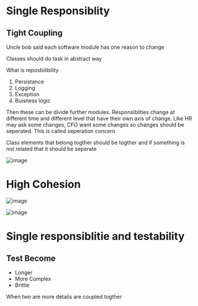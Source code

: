 # Single Responsiblity

## Tight Coupling
Uncle bob said each software module has one reason to change

Classes should do task in abstract way

What is reposbilibility

1. Persistance
2. Logging  
4. Exception
5. Buisness logic

Then these can be divide further modules. Responsiblities change at different time and different level that have their own axis of change. Like HR may ask some changes, CFO want some changes so changes should be seperated. This is called seperation concern 

Class elements that belong togther should be togther and if something is not related that it should be seperate

![image](https://user-images.githubusercontent.com/3725274/146653612-a38584bc-b15e-4f14-90b7-bf867af9da0e.png)

# High Cohesion

![image](https://user-images.githubusercontent.com/3725274/146653694-38eb8e92-a648-48d4-a191-9e985c5e5a69.png)

![image](https://user-images.githubusercontent.com/3725274/146653727-9835065d-ad39-4824-a6e9-20857e75e560.png)


# Single responsiblitie and testability
## Test Become
- Longer
- More Complex
- Brittle 




When two are more details are coupled togther
